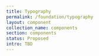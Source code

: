 ```yaml
---
title: Typography
permalink: /foundation/typography
layout: component
collection_name: components
section: components
status: Proposed
intro: TBD
---
```


